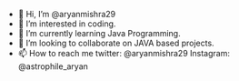 - 👋 Hi, I’m @aryanmishra29
- 👀 I’m interested in coding.
- 🌱 I’m currently learning Java Programming.
- 💞️ I’m looking to collaborate on JAVA based projects.
- 📫 How to reach me twitter: @aryanmishra29
     Instagram: @astrophile_aryan
<!---
aryanmishra29/aryanmishra29 is a ✨ special ✨ repository because its `README.md` (this file) appears on your GitHub profile.
You can click the Preview link to take a look at your changes.
--->
